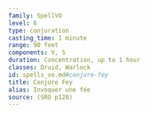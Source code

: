 ```yaml
---
family: SpellVO
level: 6
type: conjuration
casting_time: 1 minute
range: 90 feet
components: V, S
duration: Concentration, up to 1 hour
classes: Druid, Warlock
id: spells_vo.md#conjure-fey
title: Conjure Fey
alias: Invoquer une fée
source: (SRD p128)
---
```


